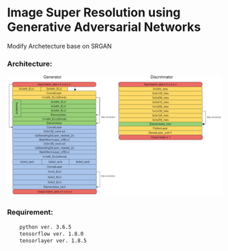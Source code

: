 # Image Super Resolution using Generative Adversarial Networks

Modify Archetecture base on SRGAN


### Architecture:

![Architecture](/img/ESRGAN2m.png)

### Requirement:

        python ver. 3.6.5
        tensorflow ver. 1.8.0
        tensorlayer ver. 1.8.5


